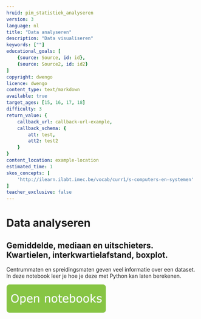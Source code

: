 ```yaml
---
hruid: pim_statistiek_analyseren
version: 3
language: nl
title: "Data analyseren"
description: "Data visualiseren"
keywords: [""]
educational_goals: [
    {source: Source, id: id}, 
    {source: Source2, id: id2}
]
copyright: dwengo
licence: dwengo
content_type: text/markdown
available: true
target_ages: [15, 16, 17, 18]
difficulty: 3
return_value: {
    callback_url: callback-url-example,
    callback_schema: {
        att: test,
        att2: test2
    }
}
content_location: example-location
estimated_time: 1
skos_concepts: [
    'http://ilearn.ilabt.imec.be/vocab/curr1/s-computers-en-systemen'
]
teacher_exclusive: false
---
```


# Data analyseren

## Gemiddelde, mediaan en uitschieters. Kwartielen, interkwartielafstand, boxplot. 

Centrummaten en spreidingsmaten geven veel informatie over een dataset.  <br>
In deze notebook leer je hoe je deze met Python kan laten berekenen.

[![](embed/Knop.png "Knop")](https://kiks.ilabt.imec.be/jupyterhub/?id=0375 "Notebook analyse data")

